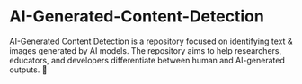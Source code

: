 # AI-Generated-Content-Detection
AI-Generated Content Detection is a repository focused on identifying text &amp; images generated by AI models. The repository aims to help researchers, educators, and developers differentiate between human and AI-generated outputs. 🚀
